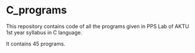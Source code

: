 # C_programs
This repository contains code of all the programs given in PPS Lab of AKTU 1st year syllabus in C language.

It contains 45 programs. 
